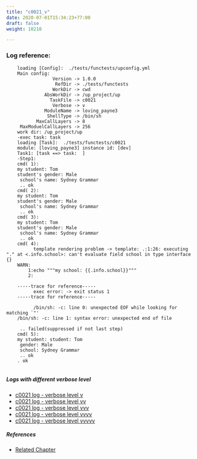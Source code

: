 ```yaml
---
title: "c0021_v"
date: 2020-07-01T15:34:23+77:00
draft: false
weight: 10210

---
```


### Log reference: <no value>

```
    loading [Config]:  ./tests/functests/upconfig.yml
    Main config:
                 Version -> 1.0.0
                  RefDir -> ./tests/functests
                 WorkDir -> cwd
              AbsWorkDir -> /up_project/up
                TaskFile -> c0021
                 Verbose -> v
              ModuleName -> loving_payne3
               ShellType -> /bin/sh
           MaxCallLayers -> 8
     MaxModuelCallLayers -> 256
    work dir: /up_project/up
    -exec task: task
    loading [Task]:  ./tests/functests/c0021
    module: [loving_payne3] instance id: [dev]
    Task1: [task ==> task:  ]
    -Step1:
    cmd( 1):
    my student: Tom
    student's gender: Male
     school's name: Sydney Grammar
     .. ok
    cmd( 2):
    my student: Tom
    student's gender: Male
     school's name: Sydney Grammar
     .. ok
    cmd( 3):
    my student: Tom
    student's gender: Male
     school's name: Sydney Grammar
     .. ok
    cmd( 4):
          template rendering problem -> template: .:1:26: executing "." at <.info.school>: can't evaluate field school in type interface {}
    WARN:
        1:echo """my school: {{.info.school}}"""
        2:
    
    -----trace for reference-----
          exec error: -> exit status 1
    -----trace for reference-----
    
          /bin/sh: -c: line 0: unexpected EOF while looking for matching `"'
    /bin/sh: -c: line 1: syntax error: unexpected end of file
    
     .. failed(suppressed if not last step)
    cmd( 5):
    my student: student: Tom
     gender: Male
     school: Sydney Grammar
     .. ok
    . ok
    
```

##### Logs with different verbose level
* [c0021 log - verbose level v](../../logs/c0021_v)
* [c0021 log - verbose level vv](../../logs/c0021_vv)
* [c0021 log - verbose level vvv](../../logs/c0021_vvv)
* [c0021 log - verbose level vvvv](../../logs/c0021_vvvv)
* [c0021 log - verbose level vvvvv](../../logs/c0021_vvvvv)

##### References
* [Related Chapter](../../vars/c0021)
